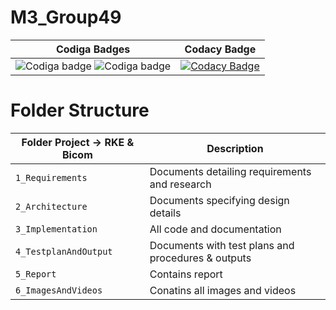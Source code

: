 # M3_Group49

|Codiga Badges|Codacy Badge|
|:--:|:--:|
|![Codiga badge](https://api.codiga.io/project/31951/score/svg) ![Codiga badge](https://api.codiga.io/project/31951/status/svg)|[![Codacy Badge](https://app.codacy.com/project/badge/Grade/873cf49c05354e35a611ed86c21cbde3)](https://www.codacy.com/gh/RohitRk3/M3_Group49/dashboard?utm_source=github.com&amp;utm_medium=referral&amp;utm_content=RohitRk3/M3_Group49&amp;utm_campaign=Badge_Grade)|
# Folder Structure
Folder Project -> RKE & Bicom| Description
-------------------| -----------------------------------------
`1_Requirements`   | Documents detailing requirements and research
`2_Architecture`   | Documents specifying design details
`3_Implementation` | All code and documentation
`4_TestplanAndOutput`| Documents with test plans and procedures & outputs
`5_Report`      | Contains report
`6_ImagesAndVideos` | Conatins all images and videos

